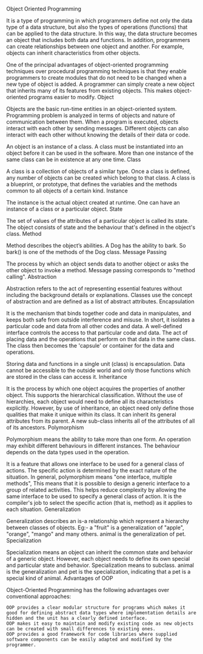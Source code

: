 
Object Oriented Programming

It is a type of programming in which programmers define not only the data type of a data structure, but also the types of operations (functions) that can be applied to the data structure. In this way, the data structure becomes an object that includes both data and functions. In addition, programmers can create relationships between one object and another. For example, objects can inherit characteristics from other objects.

One of the principal advantages of object-oriented programming techniques over procedural programming techniques is that they enable programmers to create modules that do not need to be changed when a new type of object is added. A programmer can simply create a new object that inherits many of its features from existing objects. This makes object-oriented programs easier to modify.
Object

Objects are the basic run-time entities in an object-oriented system. Programming problem is analyzed in terms of objects and nature of communication between them. When a program is executed, objects interact with each other by sending messages. Different objects can also interact with each other without knowing the details of their data or code.

An object is an instance of a class. A class must be instantiated into an object before it can be used in the software. More than one instance of the same class can be in existence at any one time.
Class

A class is a collection of objects of a similar type. Once a class is defined, any number of objects can be created which belong to that class. A class is a blueprint, or prototype, that defines the variables and the methods common to all objects of a certain kind.
Instance

The instance is the actual object created at runtime. One can have an instance of a class or a particular object.
State

The set of values of the attributes of a particular object is called its state. The object consists of state and the behaviour that's defined in the object's class.
Method

Method describes the object’s abilities. A Dog has the ability to bark. So bark() is one of the methods of the Dog class.
Message Passing

The process by which an object sends data to another object or asks the other object to invoke a method. Message passing corresponds to "method calling".
Abstraction

Abstraction refers to the act of representing essential features without including the background details or explanations. Classes use the concept of abstraction and are defined as a list of abstract attributes.
Encapsulation

It is the mechanism that binds together code and data in manipulates, and keeps both safe from outside interference and misuse. In short, it isolates a particular code and data from all other codes and data. A well-defined interface controls the access to that particular code and data. The act of placing data and the operations that perform on that data in the same class. The class then becomes the 'capsule' or container for the data and operations.

Storing data and functions in a single unit (class) is encapsulation. Data cannot be accessible to the outside world and only those functions which are stored in the class can access it.
Inheritance

It is the process by which one object acquires the properties of another object. This supports the hierarchical classification. Without the use of hierarchies, each object would need to define all its characteristics explicitly. However, by use of inheritance, an object need only define those qualities that make it unique within its class. It can inherit its general attributes from its parent. A new sub-class inherits all of the attributes of all of its ancestors.
Polymorphism

Polymorphism means the ability to take more than one form. An operation may exhibit different behaviours in different instances. The behaviour depends on the data types used in the operation.

It is a feature that allows one interface to be used for a general class of actions. The specific action is determined by the exact nature of the situation. In general, polymorphism means "one interface, multiple methods", This means that it is possible to design a generic interface to a group of related activities. This helps reduce complexity by allowing the same interface to be used to specify a general class of action. It is the compiler's job to select the specific action (that is, method) as it applies to each situation.
Generalization

Generalization describes an is-a relationship which represent a hierarchy between classes of objects. Eg:- a "fruit" is a generalization of "apple", "orange", "mango" and many others. animal is the generalization of pet.
Specialization

Specialization means an object can inherit the common state and behavior of a generic object. However, each object needs to define its own special and particular state and behavior. Specialization means to subclass. animal is the generalization and pet is the specialization, indicating that a pet is a special kind of animal.
Advantages of OOP

Object-Oriented Programming has the following advantages over conventional approaches:

    OOP provides a clear modular structure for programs which makes it good for defining abstract data types where implementation details are hidden and the unit has a clearly defined interface.
    OOP makes it easy to maintain and modify existing code as new objects can be created with small differences to existing ones.
    OOP provides a good framework for code libraries where supplied software components can be easily adapted and modified by the programmer.
